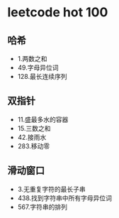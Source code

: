 # leetcode hot 100

## 哈希

- 1.两数之和
- 49.字母异位词
- 128.最长连续序列

## 双指针

- 11.盛最多水的容器
- 15.三数之和
- 42.接雨水
- 283.移动零

## 滑动窗口

- 3.无重复字符的最长子串
- 438.找到字符串中所有字母异位词
- 567.字符串的排列
